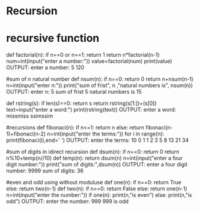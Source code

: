 # Recursion
# recursive function
def factorial(n):
    if n==0 or n==1:
        return 1
    return n*factorial(n-1)
num=int(input("enter a number:"))
value=factorial(num)
print(value)
OUTPUT:
enter a number: 5
120

#sum of n natural number
def nsum(n):
    if n==0:
        return 0
    return n+nsum(n-1)
n=int(input("enter n:"))
print("sum of frist", n ,"natural numbers is", nsum(n))
OUTPUT:
enter n: 5
sum of frist 5 natural numbers is 15

def rstring(s):
    if len(s)==0:
        return s
    return rstring(s[1:])+(s[0])
text=input("enter a word:")
print(rstring(text))
OUTPUT:
enter a word: missmiss
ssimssim

#recursions
def fibonaci(n):
    if n<=1:
        return n
    else:
        return fibonaci(n-1)+fibonaci(n-2)
n=int(input("enter the terms:"))
for i in range(n):
    print(fibonaci(i),end=' ')
OUTPUT:
enter the terms: 10
0 1 1 2 3 5 8 13 21 34 

#sum of digits in idirect recursion
def dsum(n):
    if n==0:
        return 0
    return n%10+temp(n//10)
def temp(n):
    return dsum(n)
n=int(input("enter a four digit number:"))
print("sum of digits:",dsum(n))
OUTPUT:
enter a four digit number: 9999
sum of digits: 36

#even and odd using without moduluse
def one(n):
    if n==0:
        return True
    else:
        return two(n-1)
def two(n):
    if n==0:
        return False
    else:
        return one(n-1)
n=int(input("enter the number:"))
if one(n):
    print(n,"is even")
else:
    print(n,"is odd")
OUTPUT:
enter the number: 999
999 is odd
    
